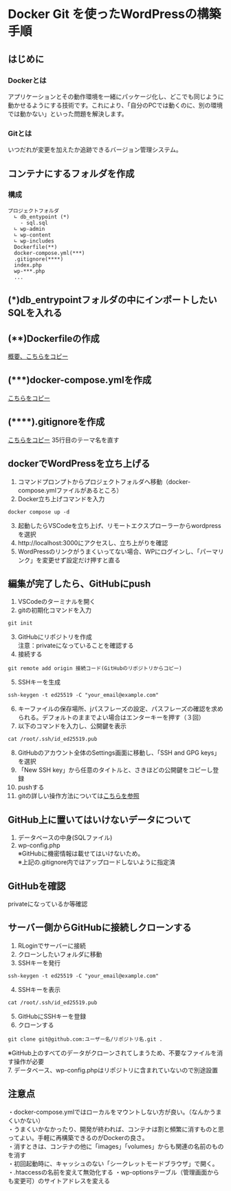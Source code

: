 # Docker Git を使ったWordPressの構築手順
## はじめに
### Dockerとは
アプリケーションとその動作環境を一緒にパッケージ化し、どこでも同じように動かせるようにする技術です。これにより、「自分のPCでは動くのに、別の環境では動かない」といった問題を解決します。
### Gitとは
いつだれが変更を加えたか追跡できるバージョン管理システム。
## コンテナにするフォルダを作成
### 構成
```
プロジェクトフォルダ
  ∟ db_entypoint (*)
    - sql.sql
  ∟ wp-admin
  ∟ wp-content
  ∟ wp-includes
  Dockerfile(**)
  docker-compose.yml(***)
  .gitignore(****)
  index.php
  wp-***.php
  ...
```

## (*)db_entrypointフォルダの中にインポートしたいSQLを入れる

## (**)Dockerfileの作成
[概要、こちらをコピー](./docker-file.md)

## (***)docker-compose.ymlを作成
[こちらをコピー](./docker-compose.yml)

## (****).gitignoreを作成
[こちらをコピー](../git/.gitignore)
35行目のテーマ名を直す

## dockerでWordPressを立ち上げる
1. コマンドプロンプトからプロジェクトフォルダへ移動（docker-compose.ymlファイルがあるところ）
1. Docker立ち上げコマンドを入力
```
docker compose up -d
```
3. 起動したらVSCodeを立ち上げ、リモートエクスプローラーからwordpressを選択
1. http://localhost:3000にアクセスし、立ち上がりを確認
1. WordPressのリンクがうまくいってない場合、WPにログインし、「パーマリンク」を変更せず設定だけ押すと直る

## 編集が完了したら、GitHubにpush
1. VSCodeのターミナルを開く
1. gitの初期化コマンドを入力
```
git init
```
3. GitHubにリポジトリを作成<br>
注意：privateになっていることを確認する
3. 接続する
```
git remote add origin 接続コード(GitHubのリポジトリからコピー)
```
5. SSHキーを生成
```
ssh-keygen -t ed25519 -C "your_email@example.com"
```
6. キーファイルの保存場所、jパスフレーズの設定、パスフレーズの確認を求められる。デフォルトのままでよい場合はエンターキーを押す（３回）
6. 以下のコマンドを入力し、公開鍵を表示
```
cat /root/.ssh/id_ed25519.pub
```
8. GitHubのアカウント全体のSettings画面に移動し、「SSH and GPG keys」を選択
8. 「New SSH key」から任意のタイトルと、さきほどの公開鍵をコピーし登録
8. pushする
8. gitの詳しい操作方法については[こちらを参照](../git/git_command.md)

## GitHub上に置いてはいけないデータについて
1. データベースの中身(SQLファイル)<br>
1. wp-config.php<br>
※GitHubに機密情報は載せてはいけないため。<br>
※上記の.gitignore内ではアップロードしないように指定済

## GitHubを確認
privateになっているか等確認

## サーバー側からGitHubに接続しクローンする
1. RLoginでサーバーに接続
1. クローンしたいフォルダに移動
1. SSHキーを発行
```
ssh-keygen -t ed25519 -C "your_email@example.com"
```
4. SSHキーを表示
```
cat /root/.ssh/id_ed25519.pub
```
5. GitHubにSSHキーを登録
6. クローンする
```
git clone git@github.com:ユーザー名/リポジトリ名.git .
```
※GitHub上のすべてのデータがクローンされてしまうため、不要なファイルを消す操作が必要<br>
7. データベース、wp-config.phpはリポジトリに含まれていないので別途設置


## 注意点
・docker-compose.ymlではローカルをマウントしない方が良い。（なんかうまくいかない）<br>
・うまくいかなかったり、開発が終われば、コンテナは割と頻繁に消すものと思ってよい。手軽に再構築できるのがDockerの良さ。<br>
・消すときは、コンテナの他に「images」「volumes」からも関連の名前のものを消す <br>
・初回起動時に、キャッシュのない「シークレットモードブラウザ」で開く。
・.htaccessの名前を変えて無効化する
・wp-optionsテーブル（管理画面からも変更可）のサイトアドレスを変える

